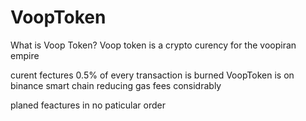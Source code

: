 # VoopToken
What is Voop Token?
Voop token is a crypto curency for the voopiran empire 


curent fectures
0.5% of every transaction is burned 
VoopToken is on binance smart chain reducing gas fees considrably 


planed feactures in no paticular order

